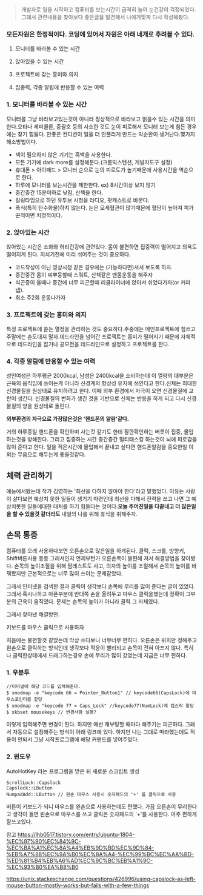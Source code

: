 >개발자로 일을 시작하고 컴퓨터를 보는시간이 급격히 늘어 눈건강이 걱정되었다.그래서 관련내용을 찾아보다 좋은글을 발견해서 나에게맞게 다시 작성해봤다.

### 모든자원은 한정적이다. 코딩에 있어서 자원은 아래 네개로 추려볼 수 있다.

1. 모니터를 바라볼 수 있는 시간

2. 앉아있을 수 있는 시간

3. 프로젝트에 갖는 흥미와 의지

4. 집중력, 각종 알림에 반응할 수 있는 여력

### 1. 모니터를 바라볼 수 있는 시간

모니터를 그냥 바라보고있는것이 아니라 정상적으로 바라보고 읽을수 있는 시간을 의미한다.오타나 세미콜론, 중괄호 등의 사소한 것도 눈이 피로해서 모니터 보는게 힘든 경우에는 찾기 힘들다. 안좋은 컨디션이 일을 더 안풀리게 만드는 악순환이 생겨난다.몇가지 해소방법이다.

- 색이 필요하지 않은 기기는 흑백을 사용한다.
- 모든 기기에 dark more를 설정해둔다.(크롬익스텐션, 개발자도구 설정)
- 휴대폰 > 아이패드 > 모니터 순으로 눈의 피로도가 높기때문에 사용시간을 역순으로 한다.
- 하루에 모니터를 보는시간을 제한한다. ex) 8시간이상 보지 않기
- 중간중간 15분이하로 낮잠, 산책을 한다.
- 킬링타임으로 하던 유투브 시청을 라디오, 팟캐스트로 바꾼다.
- 폭식(특히 탄수화물)하지 않는다. 눈은 모세혈관이 많기때문에 혈당이 높아져 피가끈적이면 치명적이다.

### 2. 앉아있는 시간

앉아있는 시간은 소화와 허리건강에 관련있다. 몸이 불편하면 집중력이 떨어지고 의욕도 떨어지게 된다. 지치기전에 미리 쉬어주는 것이 중요하다.

- 코드작성이 아닌 영상시청 같은 경우에는 (가능하다면)서서 보도록 하자.
- 중간중간 몸이 찌뿌둥할때 스쿼트, 산책같은 맨몸운동을 해주자
- 식곤증이 올때나 중간에 너무 피곤할때 리클라이너에 앉아서 쉬었다가자(or 커피냅).
- 최소 주2회 운동나가자

### 3. 프로젝트에 갖는 흥미와 의지

특정 프로젝트에 쏟는 열정을 관리하는 것도 중요하다.주중에는 메인프로젝트에 힘쓰고 주말에는 손도대지 말자.데드라인을 넘어간 프로젝트는 흥미가 떨어지기 때문에 자체적으로 데드라인을 잡거나 공모전을 데드라인으로 설정하고 프로젝트를 한다.

### 4. 각종 알림에 반응할 수 있는 여력

성인여성은 하루평균 2000kcal, 남성은 2400kcal을 소비하는데 이 열량의 대부분은 근육의 움직임에 쓰이는게 아니라 신경계의 항상성 유지에 쓰인다고 한다.신체는 최대한 신경물질을 원상태로 유지하려고 한다. 이때 외부 환경에서 자극이 오면 신경물질에 교란이 생긴다. 신경물질의 변화가 생긴 것을 기반으로 신체는 반응을 하게 되고 다시 신경물질의 양을 원상태로 돌린다. 

**외부환경의 자극으로  가장많은것은 '핸드폰의 알람'같다.**

거의 하루종일 핸드폰을 확인하며 사는것 같기도 한데 잠깐확인하는 버릇이 집중, 몰입하는것을 방해한다. 그리고 집중하는 시간 중간중간 멀티태스킹 하는것이 뇌에 피로감을 많이 준다고 한다. 일을 적은시간에 몰입해서 끝내고 싶다면 핸드폰알람을 중요한일 이외는 무음으로 해두는게 좋을것같다.

## 체력 관리하기

예능에서봤는데 작가 김영하는 '최선을 다하지 않아야 한다'라고 말했었다. 이유는 사람이 살다보면 예상치 못한 일들이 생기기 마련인데 최선을 다해서 전력을 쓰고 나면 그 예상치못한 일들에대한 대처를 하기 힘들다는 것이다.**오늘 주어진일을 다끝내고 더 많은일을 할 수 있을것 같더라도** 내일의 나를 위해 휴식을 취해주자.

## 손목 통증 

컴퓨터를 오래 사용하다보면 오른손으로 많은일을 하게된다. 
클릭, 스크롤, 방향키, Shift버튼사용 등등
그래서인지 언제부턴가 오른손목이 불편해 져서 해결방법을 찾아봤다.
손목의 높이조절을 위해 팜레스트도 사고, 의자의 높이를 조절해서 손목의 높이를 바꿔봤지만 근본적으로는 너무 많이 쓰이는 문제같았다.

그래서 인터넷을 검색한 결과 클릭이 생각보다 손목에 무리를 많이 준다는 글이 있었다. 그래서 혹시나하고 아픈부분에 반대쪽 손을 올려두고 마우스 클릭을했는데 정확이 그부분의 근육이 움직였다. 
문제는 손목의 높이가 아니라 클릭 그 자체였다.

그래서 찾아낸 해결방안.

키보드를 마우스 클릭으로 사용하자

처음에는 불편할것 같았는데 막상 쓰다보니 너무너무 편하다. 오른손은 위치만 정해주고 왼손으로 클릭하는 방식인데 생각보다 적응이 빨리되고 손목이 전혀 아프지 않다. 특히나 클릭한상태에서 드래그하는경우 손에 무리가 많이 갔었는데 지금은 너무 편하다.

### 1. 우분투


```
//터미널에 해당 코드를 입력해준다.
$ xmodmap -e "keycode 66 = Pointer_Button1" // keycode66(CapsLock)에 마우스포인터를 할당
$ xmodmap -e "keycode 77 = Caps_Lock" //keycode77(NumLock)에 캡스락 할당
$ xkbset mousekeys // 변경사항 실행?
```
이렇게 입력해주면 변경이 된다.
하지만 매번 재부팅할 때마다 해주기는 피곤하다. 그래서 자동으로 설정해주는 방식이 아래 링크에 있다. 하지만 나는 그대로 따라했는데도 적용이 안되서 그냥 시작프로그램에 해당 커맨드를 넣어주었다.

### 2. 윈도우

AutoHotKey 라는 프로그램을 받은 뒤 새로운 스크립트 생성
```
ScrollLock::Capslock 
Capslock::LButton
NumpadAdd::LButton // 왼손 마우스 사용시 숫자패드의 '+' 를 클릭으로 사용
```
 버튼이 키보드가 되니 마우스를 왼손으로 사용하는데도 편했다. 
 가끔 오른손이 무리한다고 생각이 들면 왼손으로 마우스를 쓰고 클릭은 숫자패드의 '+'를 사용한다.
 아주 편하게 잘쓰고있다.

참고
https://lhb0517.tistory.com/entry/ubuntu-1804-%EC%97%90%EC%84%9C-%EC%BA%A1%EC%8A%A4%EB%9D%BD%EC%9D%84-%EB%A7%88%EC%9A%B0%EC%8A%A4-%EC%99%BC%EC%AA%BD-%ED%81%B4%EB%A6%AD%EC%9C%BC%EB%A1%9C-%EC%93%B0%EA%B8%B0

https://unix.stackexchange.com/questions/426996/using-capslock-as-left-mouse-button-mostly-works-but-fails-with-a-few-things



